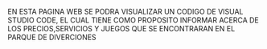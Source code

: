 EN ESTA PAGINA WEB SE PODRA VISUALIZAR UN CODIGO DE VISUAL STUDIO CODE, EL CUAL TIENE COMO PROPOSITO INFORMAR ACERCA DE LOS PRECIOS,SERVICIOS Y JUEGOS QUE SE ENCONTRARAN EN EL PARQUE DE DIVERCIONES
